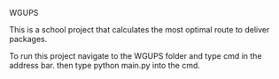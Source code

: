 WGUPS

This is a school project that calculates the most optimal route to deliver packages.

To run this project navigate to the WGUPS folder and type cmd in the address bar.
then type python main.py into the cmd.
